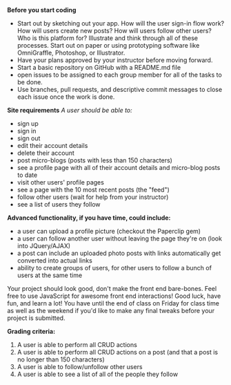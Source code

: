 **Before you start coding**

* Start out by sketching out your app. How will the user sign-in flow work? How will users create new posts? How will users follow other users? Who is this platform for? Illustrate and think through all of these processes. Start out on paper or using prototyping software like OmniGraffle, Photoshop, or Illustrator.
* Have your plans approved by your instructor before moving forward.
* Start a basic repository on GitHub with a README.md file
* open issues to be assigned to each group member for all of the tasks to be done.
* Use branches, pull requests, and descriptive commit messages to close each issue once the work is done.

**Site requirements**
*A user should be able to:*

* sign up
* sign in
* sign out
* edit their account details
* delete their account
* post micro-blogs (posts with less than 150 characters)
* see a profile page with all of their account details and micro-blog posts to date
* visit other users' profile pages
* see a page with the 10 most recent posts (the "feed")
* follow other users (wait for help from your instructor)
* see a list of users they follow

__Advanced functionality, if you have time, could include:__

* a user can upload a profile picture (checkout the Paperclip gem)
* a user can follow another user without leaving the page they're on (look into JQuery/AJAX)
* a post can include an uploaded photo posts with links automatically get converted into actual links
* ability to create groups of users, for other users to follow a bunch of users at the same time

Your project should look good, don't make the front end bare-bones. Feel free to use JavaScript for awesome front end interactions! Good luck, have fun, and learn a lot! You have until the end of class on Friday for class time as well as the weekend if you'd like to make any final tweaks before your project is submitted.

**Grading criteria:**

1. A user is able to perform all CRUD actions
2. A user is able to perform all CRUD actions on a post (and that a post is no longer than 150 characters)
3. A user is able to follow/unfollow other users
4. A user is able to see a list of all of the people they follow